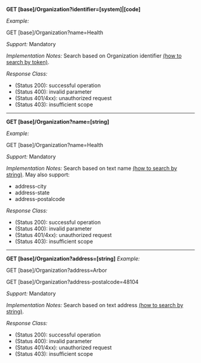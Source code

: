 
**GET [base]/Organization?identifier=[system]|[code]**

*Example:*

GET [base]/Organization?name=Health

*Support:* Mandatory

*Implementation Notes:*  Search based on Organization identifier  [(how to search by token)].

*Response Class:*

-   (Status 200): successful operation
-   (Status 400): invalid parameter
-   (Status 401/4xx): unauthorized request
-   (Status 403): insufficient scope

-----------

**GET [base]/Organization?name=[string]**

*Example:*

GET [base]/Organization?name=Health

*Support:* Mandatory

*Implementation Notes:* Search based on text name [(how to search by string)]. May also support:
   - address-city
   - address-state
   - address-postalcode

*Response Class:*

-   (Status 200): successful operation
-   (Status 400): invalid parameter
-   (Status 401/4xx): unauthorized request
-   (Status 403): insufficient scope

-----

**GET [base]/Organization?address=[string]**
*Example:*

GET [base]/Organization?address=Arbor

GET [base]/Organization?address-postalcode=48104

*Support:* Mandatory

*Implementation Notes:* Search based on text address [(how to search by string)].

*Response Class:*

-   (Status 200): successful operation
-   (Status 400): invalid parameter
-   (Status 401/4xx): unauthorized request
-   (Status 403): insufficient scope


  [(how to search by reference)]: http://build.fhir.org/search.html#reference
  [(how to search by token)]: http://build.fhir.org/search.html#token
 [(how to search by date)]: http://build.fhir.org/search.html#date
 [(how to search by string)]: http://build.fhir.org/search.html#string
